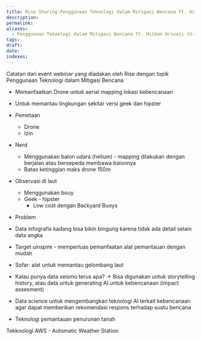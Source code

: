 ```yaml
---
title: Rise Sharing-Penggunaan Teknologi dalam Mitigasi Bencana ft. Hilman Arioaji (U-Inspire)
description: 
permalink: 
aliases:
  - Penggunaan Teknologi dalam Mitigasi Bencana ft. Hilman Arioaji (U-Inspire)
tags: 
draft: 
date: 
indexes:
---
```

Catatan dari event webinar yang diadakan oleh Rise dengan topik Penggunaan Teknologi dalam Mitigasi Bencana

- Memanfaatkan Drone untuk aerial mapping lokasi kebencanaan
- Untuk memantau lingkungan sekitar versi geek dan hipster

- Pemetaan
	- Drone
	- Izin 

- Nerd 
	- Menggunakan balon udara (helium) - mapping dilakukan dengan berjalan atau bersepeda membawa balonnya
	- Batas ketinggian maks drone 150m

- Observasi di laut
	- Menggunakan bouy
	- Geek - hipster
		- Low cost dengan Backyard Buoys

 - Problem


- Data infografis kadang bisa bikin bingung karena tidak ada detail selain data angka



- Target uinspire - memperluas pemanfaatan alat pemantauan dengan mudah

- Sofar: alat untuk memantau gelombang laut

- Kalau punya data seismo terus apa? → Bisa digunakan untuk storytelling history, atau data untuk generating AI untuk kebencanaan (impact assesment)

- Data science untuk mengembangkan teknologi AI terkait kebencanaan agar dapat memberikan rekomendasi respons terhadap suatu bencana
- Teknologi pemantauan penurunan tanah

Tekknologi AWS - Automatic Weather Station